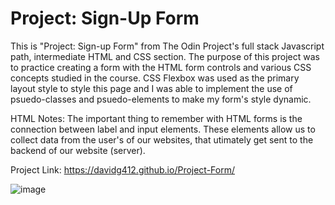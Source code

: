 # Project: Sign-Up Form

This is "Project: Sign-up Form" from The Odin Project's full stack Javascript path, intermediate HTML and CSS section. The purpose of this project was to practice creating a form with the HTML form controls and various CSS concepts studied in the course. CSS Flexbox was used as the primary layout style to style this page and I was able to implement the use of psuedo-classes and psuedo-elements to make my form's style dynamic.

HTML Notes:
The important thing to remember with HTML forms is the connection between label and input elements. These elements allow us to collect data from the user's of our websites, that utimately get sent to the backend of our website (server).

Project Link: https://davidg412.github.io/Project-Form/

![image](https://user-images.githubusercontent.com/103713915/209181126-17f74d0d-a2cf-4aad-a7d2-7b4c1bdbe15d.png)
